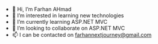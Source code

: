 - 👋 Hi, I’m Farhan AHmad
- 👀 I’m interested in learning new technologies
- 🌱 I’m currently learning ASP.NET MVC
- 💞️ I’m looking to collaborate on ASP.NET MVC
- 📫 I can be contacted on farhannextjourney@gmail.com

